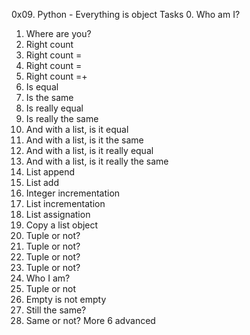 0x09. Python - Everything is object
Tasks
0.  Who am I?
1.  Where are you?
2.  Right count
3.  Right count =
4.  Right count =
5.  Right count =+
6.  Is equal
7.  Is the same
8.  Is really equal
9.  Is really the same
10. And with a list, is it equal
11. And with a list, is it the same
12. And with a list, is it really equal
13. And with a list, is it really the same
14. List append
15. List add
16. Integer incrementation
17. List incrementation
18. List assignation
19. Copy a list object
20. Tuple or not?
21. Tuple or not?
22. Tuple or not?
23. Tuple or not?
24. Who I am?
25. Tuple or not
26. Empty is not empty
27. Still the same?
28. Same or not?
More 6 advanced 
